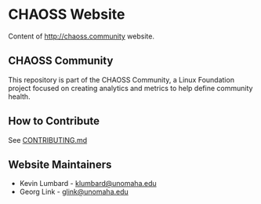 # CHAOSS Website
Content of http://chaoss.community website.

## CHAOSS Community
This repository is part of the CHAOSS Community, a Linux Foundation project focused on creating analytics and metrics to help define community health.

## How to Contribute
See [CONTRIBUTING.md](https://github.com/pratik2315/community-handbook/blob/season-of-docs/Website%20Contributing/community-contributing.md)

## Website Maintainers
* Kevin Lumbard - klumbard@unomaha.edu
* Georg Link - glink@unomaha.edu

